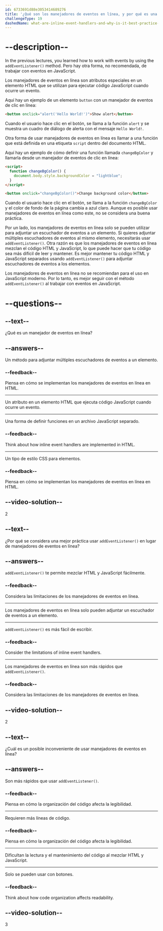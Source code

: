 ```yaml
---
id: 6733691d88e3053414689276
title: '¿Qué son los manejadores de eventos en línea, y por qué es una mejor práctica usar <code>addEventListener()</code> en su lugar?'
challengeType: 19
dashedName: what-are-inline-event-handlers-and-why-is-it-best-practice-to-use-addeventlistener-instead
---
```


# --description--

In the previous lectures, you learned how to work with events by using the `addEventListener()` method. Pero hay otra forma, no recomendada, de trabajar con eventos en JavaScript.

Los manejadores de eventos en línea son atributos especiales en un elemento HTML que se utilizan para ejecutar código JavaScript cuando ocurre un evento.

Aquí hay un ejemplo de un elemento `button` con un manejador de eventos de clic en línea:

```html
<button onclick="alert('Hello World!')">Show alert</button>
```

Cuando el usuario hace clic en el botón, se llama a la función `alert` y se muestra un cuadro de diálogo de alerta con el mensaje `Hello World!`.

Otra forma de usar manejadores de eventos en línea es llamar a una función que está definida en una etiqueta `script` dentro del documento HTML.

Aquí hay un ejemplo de cómo definir una función llamada `changeBgColor` y llamarla desde un manejador de eventos de clic en línea:

```html
<script>
  function changeBgColor() {
    document.body.style.backgroundColor = "lightblue";
  }
</script>

<button onclick="changeBgColor()">Change background color</button>
```

Cuando el usuario hace clic en el botón, se llama a la función `changeBgColor` y el color de fondo de la página cambia a azul claro. Aunque es posible usar manejadores de eventos en línea como este, no se considera una buena práctica.

Por un lado, los manejadores de eventos en línea solo se pueden utilizar para adjuntar un escuchador de eventos a un elemento. Si quieres adjuntar múltiples escuchadores de eventos al mismo elemento, necesitarás usar `addEventListener()`. Otra razón es que los manejadores de eventos en línea mezclan el código HTML y JavaScript, lo que puede hacer que tu código sea más difícil de leer y mantener. Es mejor mantener tu código HTML y JavaScript separados usando `addEventListener()` para adjuntar escuchadores de eventos a los elementos.

Los manejadores de eventos en línea no se recomiendan para el uso en JavaScript moderno. Por lo tanto, es mejor seguir con el método `addEventListener()` al trabajar con eventos en JavaScript.

# --questions--

## --text--

¿Qué es un manejador de eventos en línea?

## --answers--

Un método para adjuntar múltiples escuchadores de eventos a un elemento.

### --feedback--

Piensa en cómo se implementan los manejadores de eventos en línea en HTML.

---

Un atributo en un elemento HTML que ejecuta código JavaScript cuando ocurre un evento.

---

Una forma de definir funciones en un archivo JavaScript separado.

### --feedback--

Think about how inline event handlers are implemented in HTML.

---

Un tipo de estilo CSS para elementos.

### --feedback--

Piensa en cómo se implementan los manejadores de eventos en línea en HTML.

## --video-solution--

2

## --text--

¿Por qué se considera una mejor práctica usar `addEventListener()` en lugar de manejadores de eventos en línea?

## --answers--

`addEventListener()` te permite mezclar HTML y JavaScript fácilmente.

### --feedback--

Considera las limitaciones de los manejadores de eventos en línea.

---

Los manejadores de eventos en línea solo pueden adjuntar un escuchador de eventos a un elemento.

---

`addEventListener()` es más fácil de escribir.

### --feedback--

Consider the limitations of inline event handlers.

---

Los manejadores de eventos en línea son más rápidos que `addEventListener()`.

### --feedback--

Considera las limitaciones de los manejadores de eventos en línea.

## --video-solution--

2

## --text--

¿Cuál es un posible inconveniente de usar manejadores de eventos en línea?

## --answers--

Son más rápidos que usar `addEventListener()`.

### --feedback--

Piensa en cómo la organización del código afecta la legibilidad.

---

Requieren más líneas de código.

### --feedback--

Piensa en cómo la organización del código afecta la legibilidad.

---

Dificultan la lectura y el mantenimiento del código al mezclar HTML y JavaScript.

---

Solo se pueden usar con botones.

### --feedback--

Think about how code organization affects readability.

## --video-solution--

3
